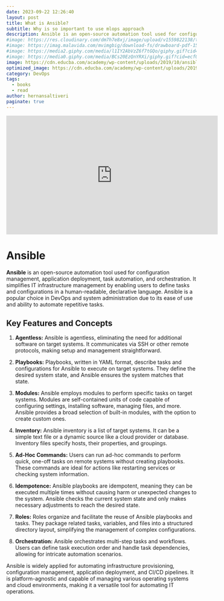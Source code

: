 ```yaml
---
date: 2023-09-22 12:26:40
layout: post
title: What is Ansible?
subtitle: Why is so important to use mlops approach
description: Ansible is an open-source automation tool used for configuration management, application deployment, task automation, and orchestration...
#image: https://res.cloudinary.com/dm7h7e8xj/image/upload/v1559822138/theme9_v273a9.jpg
#image: https://imag.malavida.com/mvimgbig/download-fs/drawboard-pdf-15322-5.jpg
#image: https://media2.giphy.com/media/l1IY2AbVzZ6f7tGQo/giphy.gif?cid=ecf05e47c46f4c993306fa86540461d15f358257b387d43f&rid=giphy.gif
#image: https://media0.giphy.com/media/BCs20EzQnYRXi/giphy.gif?cid=ecf05e47f232b1b79d83818de57145545e1c0893e38473eb&rid=giphy.gif
image: https://cdn.educba.com/academy/wp-content/uploads/2019/10/ansible-architecture.png
optimized_image: https://cdn.educba.com/academy/wp-content/uploads/2019/10/ansible-architecture.png
category: DevOps
tags:
  - books
  - read
author: hernansaltiveri
paginate: true
---
```


<iframe width="560" height="315" src="https://www.youtube.com/embed/xRMPKQweySE?si=rb9IXFDr432KAwUA" title="YouTube video player" frameborder="0" allow="accelerometer; autoplay; clipboard-write; encrypted-media; gyroscope; picture-in-picture; web-share" allowfullscreen></iframe>

# Ansible

**Ansible** is an open-source automation tool used for configuration management, application deployment, task automation, and orchestration. It simplifies IT infrastructure management by enabling users to define tasks and configurations in a human-readable, declarative language. Ansible is a popular choice in DevOps and system administration due to its ease of use and ability to automate repetitive tasks.

## Key Features and Concepts

1. **Agentless:** Ansible is agentless, eliminating the need for additional software on target systems. It communicates via SSH or other remote protocols, making setup and management straightforward.

2. **Playbooks:** Playbooks, written in YAML format, describe tasks and configurations for Ansible to execute on target systems. They define the desired system state, and Ansible ensures the system matches that state.

3. **Modules:** Ansible employs modules to perform specific tasks on target systems. Modules are self-contained units of code capable of configuring settings, installing software, managing files, and more. Ansible provides a broad selection of built-in modules, with the option to create custom ones.

4. **Inventory:** Ansible inventory is a list of target systems. It can be a simple text file or a dynamic source like a cloud provider or database. Inventory files specify hosts, their properties, and groupings.

5. **Ad-Hoc Commands:** Users can run ad-hoc commands to perform quick, one-off tasks on remote systems without creating playbooks. These commands are ideal for actions like restarting services or checking system information.

6. **Idempotence:** Ansible playbooks are idempotent, meaning they can be executed multiple times without causing harm or unexpected changes to the system. Ansible checks the current system state and only makes necessary adjustments to reach the desired state.

7. **Roles:** Roles organize and facilitate the reuse of Ansible playbooks and tasks. They package related tasks, variables, and files into a structured directory layout, simplifying the management of complex configurations.

8. **Orchestration:** Ansible orchestrates multi-step tasks and workflows. Users can define task execution order and handle task dependencies, allowing for intricate automation scenarios.

Ansible is widely applied for automating infrastructure provisioning, configuration management, application deployment, and CI/CD pipelines. It is platform-agnostic and capable of managing various operating systems and cloud environments, making it a versatile tool for automating IT operations.
